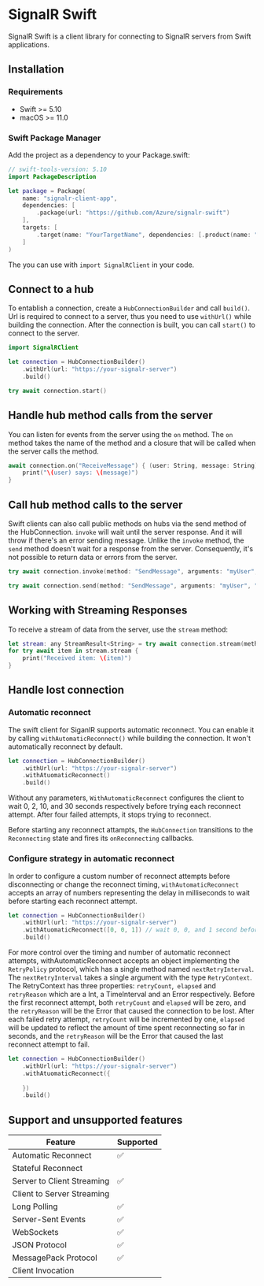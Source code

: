 # SignalR Swift

SignalR Swift is a client library for connecting to SignalR servers from Swift applications.

## Installation

### Requirements

- Swift >= 5.10
- macOS >= 11.0

### Swift Package Manager

Add the project as a dependency to your Package.swift:

```swift
// swift-tools-version: 5.10
import PackageDescription

let package = Package(
    name: "signalr-client-app",
    dependencies: [
        .package(url: "https://github.com/Azure/signalr-swift")
    ],
    targets: [
        .target(name: "YourTargetName", dependencies: [.product(name: "SignalRClient", package: "signalr-swift")])
    ]
)
```

The you can use with `import SignalRClient` in your code.

## Connect to a hub

To entablish a connection, create a `HubConnectionBuilder` and call `build()`. Url is required to connect to a server, thus you need to use `withUrl()` while building the connection. After the connection is built, you can call `start()` to connect to the server.

```swift
import SignalRClient

let connection = HubConnectionBuilder()
    .withUrl(url: "https://your-signalr-server")
    .build()

try await connection.start()
```

## Handle hub method calls from the server

You can listen for events from the server using the `on` method. The `on` method takes the name of the method and a closure that will be called when the server calls the method.

```swift
await connection.on("ReceiveMessage") { (user: String, message: String) in
    print("\(user) says: \(message)")
}
```

## Call hub method calls to the server

Swift clients can also call public methods on hubs via the send method of the HubConnection. `invoke` will wait until the server response. And it will throw if there's an error sending message. Unlike the `invoke` method, the `send` method doesn't wait for a response from the server. Consequently, it's not possible to return data or errors from the server.

```swift
try await connection.invoke(method: "SendMessage", arguments: "myUser", "Hello")

try await connection.send(method: "SendMessage", arguments: "myUser", "Hello")
```

## Working with Streaming Responses
To receive a stream of data from the server, use the `stream` method:

```swift
let stream: any StreamResult<String> = try await connection.stream(method: "StreamMethod")
for try await item in stream.stream {
    print("Received item: \(item)")
}
```

## Handle lost connection

### Automatic reconnect

The swift client for SiganlR supports automatic reconnect. You can enable it by calling `withAutomaticReconnect()` while building the connection. It won't automatically reconnect by default.

```swift
let connection = HubConnectionBuilder()
    .withUrl(url: "https://your-signalr-server")
    .withAtuomaticReconnect()
    .build()
```

Without any parameters, `WithAutomaticReconnect` configures the client to wait 0, 2, 10, and 30 seconds respectively before trying each reconnect attempt. After four failed attempts, it stops trying to reconnect.

Before starting any reconnect attampts, the `HubConnection` transitions to the `Reconnecting` state and fires its `onReconnecting` callbacks.

### Configure strategy in automatic reconnect
In order to configure a custom number of reconnect attempts before disconnecting or change the reconnect timing, `withAutomaticReconnect` accepts an array of numbers representing the delay in milliseconds to wait before starting each reconnect attempt. 

```swift
let connection = HubConnectionBuilder()
    .withUrl(url: "https://your-signalr-server")
    .withAtuomaticReconnect([0, 0, 1]) // wait 0, 0, and 1 second before trying to reconnect and stop after 3 attempts
    .build()
```

For more control over the timing and number of automatic reconnect attempts, withAutomaticReconnect accepts an object implementing the `RetryPolicy` protocol, which has a single method named `nextRetryInterval`. The `nextRetryInterval` takes a single argument with the type `RetryContext`. The RetryContext has three properties: `retryCount`,` elapsed` and `retryReason` which are a Int, a TimeInterval and an Error respectively. Before the first reconnect attempt, both `retryCount` and `elapsed` will be zero, and the `retryReason` will be the Error that caused the connection to be lost. After each failed retry attempt, `retryCount` will be incremented by one, `elapsed` will be updated to reflect the amount of time spent reconnecting so far in seconds, and the `retryReason` will be the Error that caused the last reconnect attempt to fail.

```swift
let connection = HubConnectionBuilder()
    .withUrl(url: "https://your-signalr-server")
    .withAtuomaticReconnect({
        
    })
    .build()
```

## Support and unsupported features

| Feature                         | Supported |
|---------------------------------|-----------|
| Automatic Reconnect             |✅|
| Stateful Reconnect              ||
| Server to Client Streaming      |✅|
| Client to Server Streaming      ||
| Long Polling                    |✅|
| Server-Sent Events              |✅|
| WebSockets                      |✅|
| JSON Protocol                   |✅|
| MessagePack Protocol            |✅|
| Client Invocation               ||
